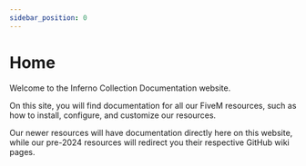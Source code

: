 ```yaml
---
sidebar_position: 0
---
```


# Home

Welcome to the Inferno Collection Documentation website.

On this site, you will find documentation for all our FiveM resources, such as how to install, configure, and customize our resources.

Our newer resources will have documentation directly here on this website, while our pre-2024 resources will redirect you their respective GitHub wiki pages.
